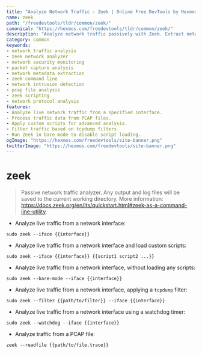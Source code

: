 ```yaml
---
title: "Analyze Network Traffic - Zeek | Online Free DevTools by Hexmos"
name: zeek
path: "/freedevtools/tldr/common/zeek/"
canonical: "https://hexmos.com/freedevtools/tldr/common/zeek/"
description: "Analyze network traffic passively with Zeek. Extract network metadata, perform security monitoring and gain insights with this powerful command-line tool. Free online tool, no registration required."
category: common
keywords:
- network traffic analysis
- zeek network analyzer
- network security monitoring
- packet capture analysis
- network metadata extraction
- zeek command line
- network intrusion detection
- pcap file analysis
- zeek scripting
- network protocol analysis
features:
- Analyze live network traffic from a specified interface.
- Process traffic data from PCAP files.
- Apply custom scripts for advanced analysis.
- Filter traffic based on tcpdump filters.
- Run Zeek in bare mode to disable script loading.
ogImage: "https://hexmos.com/freedevtools/site-banner.png"
twitterImage: "https://hexmos.com/freedevtools/site-banner.png"
---
```


# zeek

> Passive network traffic analyzer.
> Any output and log files will be saved to the current working directory.
> More information: <https://docs.zeek.org/en/lts/quickstart.html#zeek-as-a-command-line-utility>.

- Analyze live traffic from a network interface:

`sudo zeek --iface {{interface}}`

- Analyze live traffic from a network interface and load custom scripts:

`sudo zeek --iface {{interface}} {{script1 script2 ...}}`

- Analyze live traffic from a network interface, without loading any scripts:

`sudo zeek --bare-mode --iface {{interface}}`

- Analyze live traffic from a network interface, applying a `tcpdump` filter:

`sudo zeek --filter {{path/to/filter}} --iface {{interface}}`

- Analyze live traffic from a network interface using a watchdog timer:

`sudo zeek --watchdog --iface {{interface}}`

- Analyze traffic from a PCAP file:

`zeek --readfile {{path/to/file.trace}}`
